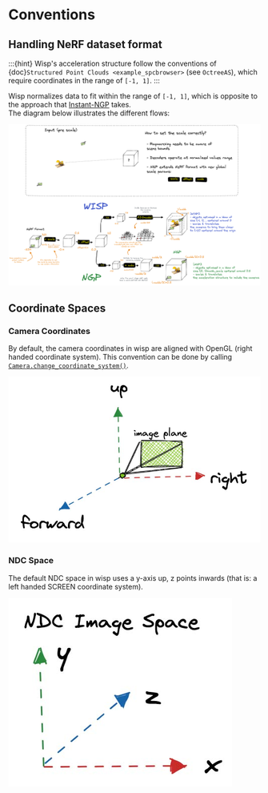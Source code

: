 # Conventions

## Handling NeRF dataset format

:::{hint}
Wisp's acceleration structure follow the conventions of {doc}`Structured Point Clouds <example_spcbrowser>` (see `OctreeAS`),
which require coordinates in the range of `[-1, 1]`.
:::

Wisp normalizes data to fit within the range of `[-1, 1]`, which is opposite to the approach that [Instant-NGP](https://github.com/NVlabs/instant-ngp) takes.  
The diagram below illustrates the different flows:

<img src="../_static/media/ingp_coordinate_system.png" alt="Instant NGP Coordinate System"/>


## Coordinate Spaces

### Camera Coordinates

By default, the camera coordinates in wisp are aligned with OpenGL (right handed coordinate system).
This convention can be done by calling [`Camera.change_coordinate_system()`](https://kaolin.readthedocs.io/en/latest/modules/kaolin.render.camera.camera_extrinsics.html?highlight=change_coordinate#kaolin.render.camera.CameraExtrinsics.change_coordinate_system).

<img src="../_static/media/camera_coord_system.jpg" alt="Wisp Camera Coordinate System"/>

### NDC Space

The default NDC space in wisp uses a y-axis up, z points inwards (that is: a left handed SCREEN coordinate system). 

<img src="../_static/media/camera_ndc.jpg" alt="Wisp Renderer NDC Space"/>